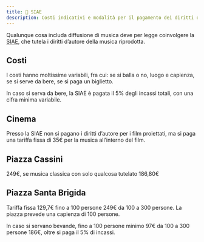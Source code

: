 ```yaml
---
title: 🎵 SIAE
description: Costi indicativi e modalità per il pagamento dei diritti d’autore
---
```

Qualunque cosa includa diffusione di musica deve per legge coinvolgere la [SIAE](https://siae.it), che tutela i diritti d’autore della musica riprodotta.

## Costi

I costi hanno moltissime variabili, fra cui: se si balla o no, luogo e capienza, se si serve da bere, se si paga un biglietto.

In caso si serva da bere, la SIAE è pagata il 5% degli incassi totali, con una cifra minima variabile.

## Cinema

Presso la SIAE non si pagano i diritti d’autore per i film proiettati, ma si paga una tariffa fissa di 35€ per la musica all’interno del film.

## Piazza Cassini

249€, se musica classica con solo qualcosa tutelato 186,80€

## Piazza Santa Brigida

Tariffa fissa 129,7€ fino a 100 persone 249€ da 100 a 300 persone. La piazza prevede una capienza di 100 persone.

In caso si servano bevande, fino a 100 persone minimo 97€ da 100 a 300 persone 186€, oltre si paga il 5% di incassi.
